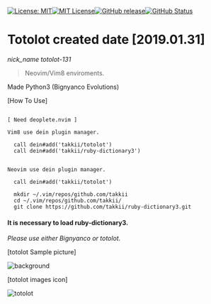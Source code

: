 [![License: MIT](https://img.shields.io/badge/License-MIT-yellow.svg)](https://opensource.org/licenses/MIT)[![MIT License](http://img.shields.io/badge/license-MIT-blue.svg?style=flat)](LICENSE)[![GitHub release](https://img.shields.io/github/release/takkii/totolot.svg?style=flat)](GitHub)[![GitHub Status](https://img.shields.io/github/last-commit/takkii/totolot.svg?style=flat)](GitHub)

# Totolot created date [2019.01.31]

*nick_name totolot-131*

>Neovim/Vim8 enviroments.

Made Python3 (Bignyanco Evolutions)

[How To Use]

```buildoutcfg

[ Need deoplete.nvim ]

Vim8 use dein plugin manager.

  call dein#add('takkii/totolot')
  call dein#add('takkii/ruby-dictionary3')


Neovim use dein plugin manager.

  call dein#add('takkii/totolot')

  mkdir ~/.vim/repos/github.com/takkii
  cd ~/.vim/repos/github.com/takkii/
  git clone https://github.com/takkii/ruby-dictionary3.git

```

#### It is necessary to load ruby-dictionary3.

*Please use either Bignyanco or totolot.*

[totolot Sample picture]

![background](https://github.com/takkii/totolot/blob/master/images/bg.gif)

[totolot images icon]

![totolot](https://github.com/takkii/totolot/blob/master/images/totolot.gif)